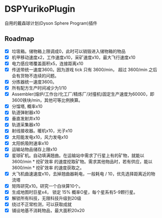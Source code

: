 # DSPYurikoPlugin

自用的戴森球计划(Dyson Sphere Program)插件

## Roadmap
- [x] 垃圾箱。储物箱上限调成0，此时可以销毁进入储物箱的物品
- [x] 机甲移动速度x2，工作速度x10，采矿速度x10，最大飞行速度x10
- [x] 电力感应塔覆盖面积x5，连接距离x10
- [x] 传送带统一速度3600。因为游戏 tick 只有 3600/min， 超过 3600/min 之后会有货物不连续的问题。
- [x] 分拣器统一速度3600。
- [x] 所有配方生产时间减少为1/10
- [x] Assembler(熔炉/工作台/化工厂/精炼厂/对撞机)固定生产速度为60000，即3600铁块/min，其他可等比例换算。
- [x] 分馏塔, 概率x10
- [x] 轨道弹射器x10
- [x] 垂直发射井x10
- [x] 轨道采集器x10
- [x] 射线接收器。暖机x10，光子x10
- [x] 太阳能发电x10，风力发电x10
- [x] 太阳帆吸附速率x10
- [x] 运输站物品储存上限x10
- [x] 星球矿机。自动填满翘曲。在运输站中需求了行星上有的矿物，就能以 3600/min * 挖矿效率 的速度挖取矿物。需求其他物品时，若有供应，能以 3600/min * 挖矿效率 的速度获取之。
- [x] 大飞机曲速速度x10，去掉翘曲器耗电，一般耗电 / 10，优先选择距离近的物流塔
- [x] 矩阵研究x10。研究一个白块算10个。
- [x] 生成地图时巨星x4， 锁定 15% 概率O星，每个星系有5-9颗行星。
- [x] 解锁所有科技，无限科技升级到20级
- [x] 绕过不正常检测，可以获取成就
- [x] 铺设地基不消耗物品，最大面积20x20